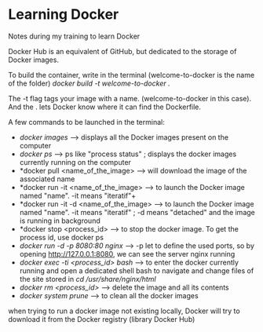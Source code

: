 # Learning Docker
Notes during my training to learn Docker

Docker Hub is an equivalent of GitHub, but dedicated to the storage of Docker images.

To build the container, write in the terminal (welcome-to-docker is the name of the folder)
*docker build -t welcome-to-docker .*

The -t flag tags your image with a name. (welcome-to-docker in this case). And the . lets Docker know where it can find the Dockerfile.

A few commands to be launched in the terminal:

+ *docker images* --> displays all the Docker images present on the computer
+ *docker ps* --> ps like "process status" ; displays the docker images currently running on the computer
+ *docker pull <name_of_the_image> --> will download the image of the associated name
+ *docker run -it <name_of_the_image> --> to launch the Docker image named "name". -it means "iteratif"+ 
+ *docker run -it -d <name_of_the_image> --> to launch the Docker image named "name". -it means "iteratif" ; -d means "detached" and the image is running in background 
+ *docker stop <process_id> --> to stop the docker image. To get the process id, use docker ps
+ *docker run -d -p 8080:80 nginx* --> -p let to define the used ports, so by opening http://127.0.0.1:8080, we can see the server nginx running
+ *docker exec -ti <process_id> bash* --> to enter the docker currently running and open a dedicated shell bash to navigate and change files of the site stored in *cd /usr/share/nginx/html*
+ *docker rm <process_id>* --> delete the image and all its contents
+ *docker system prune* --> to clean all the docker images

when trying to run a docker image not existing locally, Docker will try to download it from the Docker registry (library Docker Hub)
